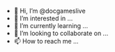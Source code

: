 - 👋 Hi, I’m @docgameslive
- 👀 I’m interested in ...
- 🌱 I’m currently learning ...
- 💞️ I’m looking to collaborate on ...
- 📫 How to reach me ...

<!---
docgameslive/docgameslive is a ✨ special ✨ repository because its `README.md` (this file) appears on your GitHub profile.
You can click the Preview link to take a look at your changes.
--->
